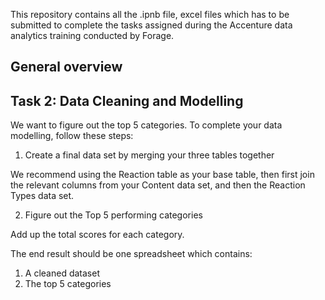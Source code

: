 This repository contains all the .ipnb file, excel files which has to be submitted to complete the tasks assigned during the Accenture data analytics training conducted by Forage.

General overview
------------------------------------------------------------------------------------------------------------------------------------------------------------------------------------------


Task 2: Data Cleaning and Modelling
-------------------------------------------------------------------------------------------------------------------------------------------------------------------------------------------

We want to figure out the top 5 categories. To complete your data modelling, follow these steps:

1. Create a final data set by merging your three tables together

We recommend using the Reaction table as your base table, then first join the relevant columns from your Content data set, and then the Reaction Types data set.
 
2. Figure out the Top 5 performing categories

Add up the total scores for each category.

The end result should be one spreadsheet which contains:

1. A cleaned dataset
2. The top 5 categories
